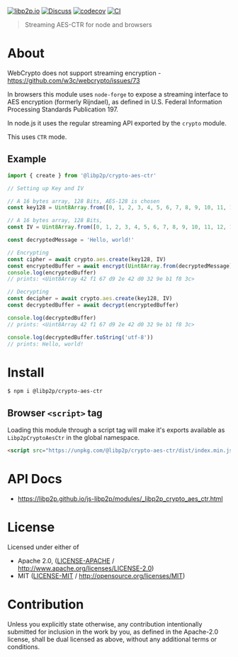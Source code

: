 [![libp2p.io](https://img.shields.io/badge/project-libp2p-yellow.svg?style=flat-square)](http://libp2p.io/)
[![Discuss](https://img.shields.io/discourse/https/discuss.libp2p.io/posts.svg?style=flat-square)](https://discuss.libp2p.io)
[![codecov](https://img.shields.io/codecov/c/github/libp2p/js-libp2p.svg?style=flat-square)](https://codecov.io/gh/libp2p/js-libp2p)
[![CI](https://img.shields.io/github/actions/workflow/status/libp2p/js-libp2p/main.yml?branch=main\&style=flat-square)](https://github.com/libp2p/js-libp2p/actions/workflows/main.yml?query=branch%3Amain)

> Streaming AES-CTR for node and browsers

# About

WebCrypto does not support streaming encryption - <https://github.com/w3c/webcrypto/issues/73>

In browsers this module uses `node-forge` to expose a streaming interface to AES encryption (formerly Rijndael), as defined in U.S. Federal Information Processing Standards Publication 197.

In node.js it uses the regular streaming API exported by the `crypto` module.

This uses `CTR` mode.

## Example

```js
import { create } from '@libp2p/crypto-aes-ctr'

// Setting up Key and IV

// A 16 bytes array, 128 Bits, AES-128 is chosen
const key128 = Uint8Array.from([0, 1, 2, 3, 4, 5, 6, 7, 8, 9, 10, 11, 12, 13, 14, 15])

// A 16 bytes array, 128 Bits,
const IV = Uint8Array.from([0, 1, 2, 3, 4, 5, 6, 7, 8, 9, 10, 11, 12, 13, 14, 15])

const decryptedMessage = 'Hello, world!'

// Encrypting
const cipher = await crypto.aes.create(key128, IV)
const encryptedBuffer = await encrypt(Uint8Array.from(decryptedMessage))
console.log(encryptedBuffer)
// prints: <Uint8Array 42 f1 67 d9 2e 42 d0 32 9e b1 f8 3c>

// Decrypting
const decipher = await crypto.aes.create(key128, IV)
const decryptedBuffer = await decrypt(encryptedBuffer)

console.log(decryptedBuffer)
// prints: <Uint8Array 42 f1 67 d9 2e 42 d0 32 9e b1 f8 3c>

console.log(decryptedBuffer.toString('utf-8'))
// prints: Hello, world!
```

# Install

```console
$ npm i @libp2p/crypto-aes-ctr
```

## Browser `<script>` tag

Loading this module through a script tag will make it's exports available as `Libp2pCryptoAesCtr` in the global namespace.

```html
<script src="https://unpkg.com/@libp2p/crypto-aes-ctr/dist/index.min.js"></script>
```

# API Docs

- <https://libp2p.github.io/js-libp2p/modules/_libp2p_crypto_aes_ctr.html>

# License

Licensed under either of

- Apache 2.0, ([LICENSE-APACHE](LICENSE-APACHE) / <http://www.apache.org/licenses/LICENSE-2.0>)
- MIT ([LICENSE-MIT](LICENSE-MIT) / <http://opensource.org/licenses/MIT>)

# Contribution

Unless you explicitly state otherwise, any contribution intentionally submitted for inclusion in the work by you, as defined in the Apache-2.0 license, shall be dual licensed as above, without any additional terms or conditions.
